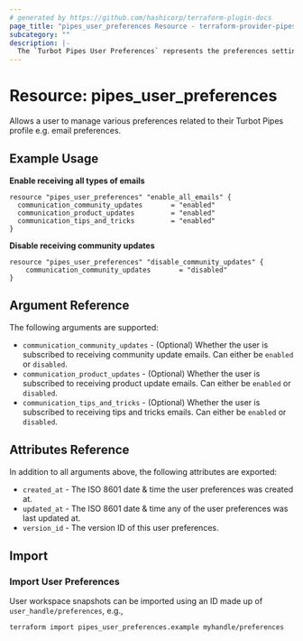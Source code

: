 ```yaml
---
# generated by https://github.com/hashicorp/terraform-plugin-docs
page_title: "pipes_user_preferences Resource - terraform-provider-pipes"
subcategory: ""
description: |-
  The `Turbot Pipes User Preferences` represents the preferences settings for a user.
---
```


# Resource: pipes_user_preferences

Allows a user to manage various preferences related to their Turbot Pipes profile e.g. email preferences.

## Example Usage

**Enable receiving all types of emails**

```hcl
resource "pipes_user_preferences" "enable_all_emails" {
  communication_community_updates       = "enabled"
  communication_product_updates         = "enabled"
  communication_tips_and_tricks         = "enabled"
}
```

**Disable receiving community updates**

```hcl
resource "pipes_user_preferences" "disable_community_updates" {
	communication_community_updates       = "disabled"
}
```

## Argument Reference

The following arguments are supported:

- `communication_community_updates` - (Optional) Whether the user is subscribed to receiving community update emails. Can either be `enabled` or `disabled`.
- `communication_product_updates` - (Optional) Whether the user is subscribed to receiving product update emails. Can either be `enabled` or `disabled`.
- `communication_tips_and_tricks` - (Optional) Whether the user is subscribed to receiving tips and tricks emails. Can either be `enabled` or `disabled`.

## Attributes Reference

In addition to all arguments above, the following attributes are exported:

- `created_at` - The ISO 8601 date & time the user preferences was created at.
- `updated_at` - The ISO 8601 date & time any of the user preferences was last updated at.
- `version_id` - The version ID of this user preferences.

## Import

### Import User Preferences

User workspace snapshots can be imported using an ID made up of `user_handle/preferences`, e.g.,

```sh
terraform import pipes_user_preferences.example myhandle/preferences
```
